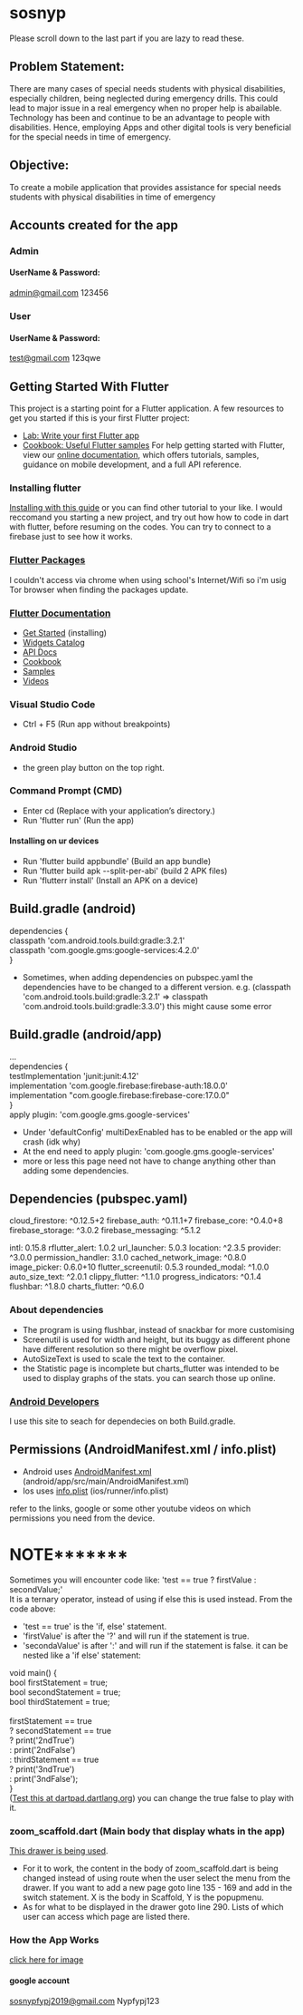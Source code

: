 # sosnyp
Please scroll down to the last part if you are lazy to read these.

## Problem Statement:
There are many cases of special needs students with physical disabilities, especially children, being neglected during emergency drills. This could lead to major issue in a real emergency when no proper help is abailable. Technology has been and continue to be an advantage to people with disabilities. Hence, employing Apps and other digital tools is very beneficial for the special needs in time of emergency.

## Objective:
To create a mobile application that provides assistance for special needs students with physical disabilities in time of emergency

## Accounts created for the app

### Admin
#### UserName & Password:
admin@gmail.com 123456

### User
#### UserName & Password:
test@gmail.com 123qwe

## Getting Started With Flutter

This project is a starting point for a Flutter application.
A few resources to get you started if this is your first Flutter project:

- [Lab: Write your first Flutter app](https://flutter.dev/docs/get-started/codelab)
- [Cookbook: Useful Flutter samples](https://flutter.dev/docs/cookbook)
  For help getting started with Flutter, view our
  [online documentation](https://flutter.dev/docs), which offers tutorials,
  samples, guidance on mobile development, and a full API reference.
### Installing flutter
[Installing with this guide](https://www.youtube.com/watch?v=lBR1jWW8cMc) or you can find other tutorial to your like.
I would reccomand you starting a new project, and try out how how to code in dart with flutter, before resuming on the codes.
You can try to connect to a firebase just to see how it works.

### [Flutter Packages](https://pub.dev/flutter)
I couldn't access via chrome when using school's Internet/Wifi so i'm usig Tor browser when finding the packages update.

### [Flutter Documentation](https://flutter.dev/docs)
- [Get Started](https://flutter.dev/docs/get-started/install) (installing)
- [Widgets Catalog](https://flutter.dev/docs/development/ui/widgets)
- [API Docs](https://api.flutter.dev/)
- [Cookbook](https://flutter.dev/docs/cookbook)
- [Samples](https://github.com/flutter/samples/blob/master/INDEX.md)
- [Videos](https://www.youtube.com/flutterdev)

### Visual Studio Code 
- Ctrl + F5 (Run app without breakpoints)

### Android Studio 
- the green play button on the top right.

### Command Prompt (CMD) 
- Enter cd <app dir> (Replace <app dir> with your application’s directory.)
- Run 'flutter run' (Run the app)
  
#### Installing on ur devices
- Run 'flutter build appbundle' (Build an app bundle)
- Run 'flutter build apk --split-per-abi' (build 2 APK files)
- Run 'flutterr install' (Install an APK on a device)

## Build.gradle (android)

dependencies {<br />
classpath 'com.android.tools.build:gradle:3.2.1'<br />
classpath 'com.google.gms:google-services:4.2.0'<br />
}<br />

- Sometimes, when adding dependencies on pubspec.yaml the dependencies have to be changed to a different version. e.g. (classpath 'com.android.tools.build:gradle:3.2.1' => classpath 'com.android.tools.build:gradle:3.3.0') this might cause some error

## Build.gradle (android/app)

...<br />
dependencies {<br />
testImplementation 'junit:junit:4.12'<br />
implementation 'com.google.firebase:firebase-auth:18.0.0'<br />
implementation "com.google.firebase:firebase-core:17.0.0"<br />
}<br />
apply plugin: 'com.google.gms.google-services'<br />

- Under 'defaultConfig' multiDexEnabled has to be enabled or the app will crash (idk why)
- At the end need to apply plugin: 'com.google.gms.google-services'
- more or less this page need not have to change anything other than adding some dependencies.

## Dependencies (pubspec.yaml)

  cloud_firestore: ^0.12.5+2
  firebase_auth: ^0.11.1+7
  firebase_core: ^0.4.0+8
  firebase_storage: ^3.0.2
  firebase_messaging: ^5.1.2

  intl: 0.15.8
  rflutter_alert: 1.0.2
  url_launcher: 5.0.3
  location: ^2.3.5
  provider: ^3.0.0
  permission_handler: 3.1.0
  cached_network_image: ^0.8.0
  image_picker: 0.6.0+10
  flutter_screenutil: 0.5.3
  rounded_modal: ^1.0.0
  auto_size_text: ^2.0.1
  clippy_flutter: ^1.1.0
  progress_indicators: ^0.1.4
  flushbar: ^1.8.0
  charts_flutter: ^0.6.0

### About dependencies
- The program is using flushbar, instead of snackbar for more customising
- Screenutil is used for width and height, but its buggy as different phone have different resolution so there might be overflow pixel.
- AutoSizeText is used to scale the text to the container.
- the Statistic page is incomplete but charts_flutter was intended to be used to display graphs of the stats.
you can search those up online.

### [Android Developers](https://developer.android.com/)
I use this site to seach for dependecies on both Build.gradle.

## Permissions (AndroidManifest.xml / info.plist)

- Android uses [AndroidManifest.xml](https://developer.android.com/guide/topics/manifest/manifest-intro) (android/app/src/main/AndroidManifest.xml)
- Ios uses [info.plist](https://developer.apple.com/library/archive/documentation/General/Reference/InfoPlistKeyReference/Articles/AboutInformationPropertyListFiles.html) (ios/runner/info.plist)

refer to the links, google or some other youtube videos on which permissions you need from the device.





# NOTE*******
Sometimes you will encounter code like:    'test == true ? firstValue : secondValue;'   <br />
It is a ternary operator, instead of using if else this is used instead. From the code above:<br />
- 'test == true' is the 'if, else' statement.
- 'firstValue' is after the '?' and will run if the statement is true.
- 'secondaValue' is after ':' and will run if the statement is false.
it can be nested like a 'if else' statement:<br />

void main() {<br />
  bool firstStatement = true; <br />
  bool secondStatement = true;<br />
  bool thirdStatement = true;<br />
  <br />
firstStatement == true <br />
? secondStatement == true<br />
  ? print('2ndTrue')<br />
  : print('2ndFalse')<br />
: thirdStatement == true<br />
  ? print('3ndTrue')<br />
  : print('3ndFalse');<br />
}<br />
([Test this at dartpad.dartlang.org](https://dartpad.dartlang.org/)) you can change the true false to play with it.

### zoom_scaffold.dart (Main body that display whats in the app)
[This drawer is being used](https://github.com/pedromassango/flutter_delivery).
- For it to work, the content in the body of zoom_scaffold.dart is being changed instead of using route when the user select the menu from the drawer. If you want to add a new page goto line 135 - 169 and add in the switch statement. X is the body in Scaffold, Y is the popupmenu.
- As for what to be displayed in the drawer goto line 290. Lists of which user can access which page are listed there.

### How the App Works
[click here for image](https://imgur.com/abF2YTW)

#### google account
sosnypfypj2019@gmail.com
Nypfypj123
